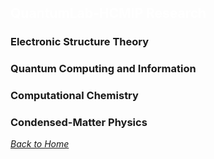 ## <p style="color:white"> QuantumLab-HCMIP Research </p>
### **Electronic Structure Theory**
### **Quantum Computing and Information**
### **Computational Chemistry**
### **Condensed-Matter Physics**
_[Back to Home](index.md)_
